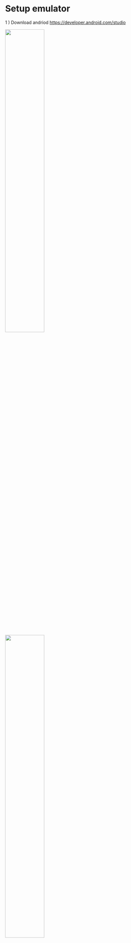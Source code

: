 # Setup emulator

1 ) Download andriod https://developer.android.com/studio

<img src="https://user-images.githubusercontent.com/84445039/185476724-ad53ef1d-7435-49c2-a8bf-c07a038fa7e7.PNG" width="50%" height="50%"/>
<img src="https://user-images.githubusercontent.com/84445039/185476789-8081de76-2ffb-4763-b456-18a0f3677685.PNG" width="50%" height="50%"/>
<img src="https://user-images.githubusercontent.com/84445039/185476818-99d724e3-704a-4d3a-9279-2654ad1f5403.jpg" width="50%" height="50%"/>

Now run it. When it booted go to step 2 

## Install Magisk on emulator
2 ) Download https://github.com/newbit1/rootAVD 


<img src="https://github.com/newbit1/video-files/blob/master/rootAVD_Windows.gif" width="50%" height="50%"/>

```bash 
.\rootAVD.bat ListAllAVDs
```

```bash 
.\rootAVD.bat %LOCALAPPDATA%\Android\Sdk\system-images\android-30\google_apis_playstore\x86\ramdisk.img
```

